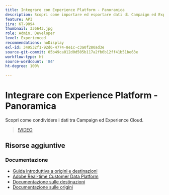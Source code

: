 ```yaml
---
title: Integrare con Experience Platform - Panoramica
description: Scopri come importare ed esportare dati di Campaign ed Experience Cloud, consentendo la comunicazione tra le due soluzioni.
feature: API
jira: KT-9094
thumbnail: 336643.jpg
role: Admin, Developer
level: Experienced
recommendations: noDisplay
exl-id: 349532f1-92d6-4774-8e1c-c3a0f280ad3e
source-git-commit: 05b49ca012d0d505b117a2fb6b12ff41b51be63e
workflow-type: ht
source-wordcount: '84'
ht-degree: 100%

---
```


# Integrare con Experience Platform - Panoramica

Scopri come condividere i dati tra Campaign ed Experience Cloud.

>[!VIDEO](https://video.tv.adobe.com/v/336643?quality=12&learn=on)

## Risorse aggiuntive

### Documentazione

* [Guida introduttiva a origini e destinazioni](https://experienceleague.adobe.com/docs/campaign-classic/using/integrating-with-adobe-experience-cloud/aep-sources-destinations/get-started-sources-destinations.html?lang=it#)
* [Adobe Real-time Customer Data Platform](https://experienceleague.adobe.com/docs/experience-platform/rtcdp/overview.html?lang=it)
* [Documentazione sulle destinazioni](https://experienceleague.adobe.com/docs/experience-platform/destinations/home.html?lang=it)
* [Documentazione sulle origini](https://experienceleague.adobe.com/docs/experience-platform/sources/home.html?lang=it)

